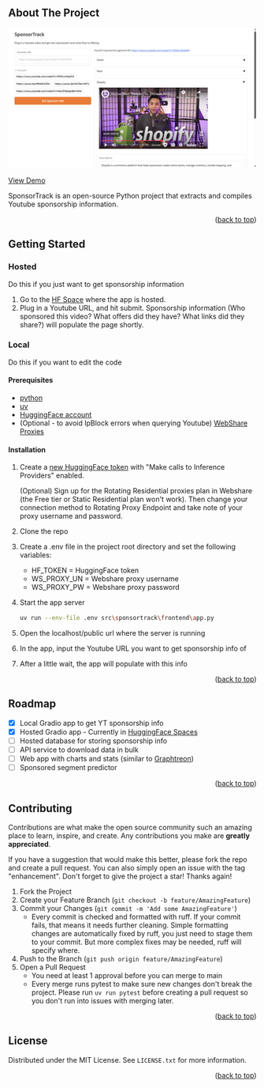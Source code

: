 <a id="readme-top"></a>

<!-- ABOUT THE PROJECT -->
## About The Project

![SponsorTrack Screen Shot][product-screenshot]

[View Demo](https://huggingface.co/spaces/togogh/SponsorTrack)

SponsorTrack is an open-source Python project that extracts and compiles Youtube sponsorship information.

<p align="right">(<a href="#readme-top">back to top</a>)</p>


<!-- GETTING STARTED -->
## Getting Started

### Hosted
Do this if you just want to get sponsorship information

1. Go to the [HF Space](https://huggingface.co/spaces/togogh/SponsorTrack) where the app is hosted.
2. Plug in a Youtube URL, and hit submit. Sponsorship information (Who sponsored this video? What offers did they have? What links did they share?) will populate the page shortly.

### Local
Do this if you want to edit the code

#### Prerequisites

- [python](https://www.python.org/downloads/)
- [uv](https://docs.astral.sh/uv/getting-started/installation/)
- [HuggingFace account](https://huggingface.co)
- (Optional - to avoid IpBlock errors when querying Youtube) [WebShare Proxies](https://www.webshare.io/?referral_code=vxw83x5vljc7)

#### Installation

1. Create a [new HuggingFace token](https://huggingface.co/settings/tokens/new?ownUserPermissions=inference.serverless.write&tokenType=fineGrained) with "Make calls to Inference Providers" enabled.

    (Optional) Sign up for the Rotating Residential proxies plan in Webshare (the Free tier or Static Residential plan won't work). Then change your connection method to Rotating Proxy Endpoint and take note of your proxy username and password.

2. Clone the repo
3. Create a .env file in the project root directory and set the following variables:
    - HF_TOKEN = HuggingFace token
    - WS_PROXY_UN = Webshare proxy username
    - WS_PROXY_PW = Webshare proxy password
4. Start the app server
    ```sh
    uv run --env-file .env src\sponsortrack\frontend\app.py
    ```
5. Open the localhost/public url where the server is running
6. In the app, input the Youtube URL you want to get sponsorship info of
7. After a little wait, the app will populate with this info

<p align="right">(<a href="#readme-top">back to top</a>)</p>

<!-- ROADMAP -->
## Roadmap

- [x] Local Gradio app to get YT sponsorship info
- [x] Hosted Gradio app - Currently in [HuggingFace Spaces](https://huggingface.co/spaces/togogh/SponsorTrack)
- [ ] Hosted database for storing sponsorship info
- [ ] API service to download data in bulk
- [ ] Web app with charts and stats (similar to [Graphtreon](https://graphtreon.com/))
- [ ] Sponsored segment predictor

<p align="right">(<a href="#readme-top">back to top</a>)</p>


<!-- CONTRIBUTING -->
## Contributing

Contributions are what make the open source community such an amazing place to learn, inspire, and create. Any contributions you make are **greatly appreciated**.

If you have a suggestion that would make this better, please fork the repo and create a pull request. You can also simply open an issue with the tag "enhancement".
Don't forget to give the project a star! Thanks again!

1. Fork the Project
2. Create your Feature Branch (`git checkout -b feature/AmazingFeature`)
3. Commit your Changes (`git commit -m 'Add some AmazingFeature'`)
    - Every commit is checked and formatted with ruff. If your commit fails, that means it needs further cleaning. Simple formatting changes are automatically fixed by ruff, you just need to stage them to your commit. But more complex fixes may be needed, ruff will specify where.
4. Push to the Branch (`git push origin feature/AmazingFeature`)
5. Open a Pull Request
    - You need at least 1 approval before you can merge to main
    - Every merge runs pytest to make sure new changes don't break the project. Please run `uv run pytest` before creating a pull request so you don't run into issues with merging later.

<p align="right">(<a href="#readme-top">back to top</a>)</p>

<!-- LICENSE -->
## License

Distributed under the MIT License. See `LICENSE.txt` for more information.

<p align="right">(<a href="#readme-top">back to top</a>)</p>

<!-- MARKDOWN LINKS & IMAGES -->
[product-screenshot]: images/screenshot.png
